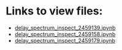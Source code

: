 # Links to view files:

* [delay_spectrum_inspect_2459139.ipynb](https://nbviewer.jupyter.org/github/HERA-Team/H4C_Notebooks/blob/master/delay_spectrum_inspect/delay_spectrum_inspect_2459139.ipynb)
* [delay_spectrum_inspect_2459158.ipynb](https://nbviewer.jupyter.org/github/HERA-Team/H4C_Notebooks/blob/master/delay_spectrum_inspect/delay_spectrum_inspect_2459158.ipynb)
* [delay_spectrum_inspect_2459179.ipynb](https://nbviewer.jupyter.org/github/HERA-Team/H4C_Notebooks/blob/master/delay_spectrum_inspect/delay_spectrum_inspect_2459179.ipynb)